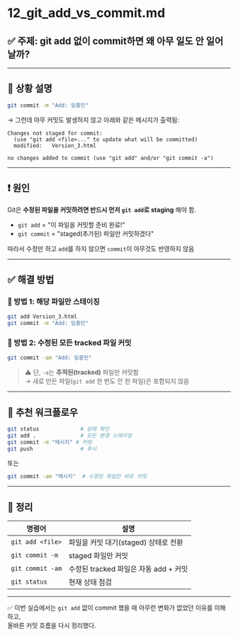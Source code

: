 # 12_git_add_vs_commit.md

## ✅ 주제: git add 없이 commit하면 왜 아무 일도 안 일어날까?

---

## 🧭 상황 설명

```bash
git commit -m "Add: 임홍민"
```

→ 그런데 아무 커밋도 발생하지 않고 아래와 같은 메시지가 출력됨:

```
Changes not staged for commit:
  (use "git add <file>..." to update what will be committed)
  modified:   Version_3.html

no changes added to commit (use "git add" and/or "git commit -a")
```

---

## ❗ 원인

Git은 **수정된 파일을 커밋하려면 반드시 먼저 `git add`로 staging** 해야 함.

- `git add` = "이 파일을 커밋할 준비 완료!"
- `git commit` = "staged(추가된) 파일만 커밋하겠다"

따라서 수정만 하고 `add`를 하지 않으면 `commit`이 아무것도 반영하지 않음

---

## ✅ 해결 방법

### 🔹 방법 1: 해당 파일만 스테이징
```bash
git add Version_3.html
git commit -m "Add: 임홍민"
```

### 🔹 방법 2: 수정된 모든 tracked 파일 커밋
```bash
git commit -am "Add: 임홍민"
```

> ⚠️ 단, `-a`는 **추적된(tracked)** 파일만 커밋함  
> → 새로 만든 파일(`git add` 한 번도 안 한 파일)은 포함되지 않음

---

## 🧪 추천 워크플로우

```bash
git status             # 상태 확인
git add .              # 모든 변경 스테이징
git commit -m "메시지" # 커밋
git push               # 푸시
```

또는

```bash
git commit -am "메시지"  # 수정된 파일만 바로 커밋
```

---

## 📝 정리

| 명령어 | 설명 |
|--------|------|
| `git add <file>` | 파일을 커밋 대기(staged) 상태로 전환 |
| `git commit -m` | staged 파일만 커밋 |
| `git commit -am` | 수정된 tracked 파일은 자동 add + 커밋 |
| `git status` | 현재 상태 점검 |

---

✅ 이번 실습에서는 `git add` 없이 commit 했을 때 아무런 변화가 없었던 이유를 이해하고,  
올바른 커밋 흐름을 다시 정리했다.
